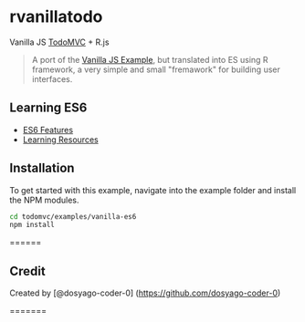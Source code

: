 # rvanillatodo

Vanilla JS [TodoMVC](http://todomvc.com) + R.js

> A port of the [Vanilla JS Example](http://todomvc.com/examples/vanillajs/), but translated into ES using R framework, a very simple and small "fremawork" for building user interfaces.

## Learning ES6

- [ES6 Features](https://github.com/lukehoban/es6features)
- [Learning Resources](https://github.com/ericdouglas/ES6-Learning)

## Installation

To get started with this example, navigate into the example folder and install the NPM modules.
```bash
cd todomvc/examples/vanilla-es6
npm install
```

======

## Credit

Created by [@dosyago-coder-0] (https://github.com/dosyago-coder-0)

=======
